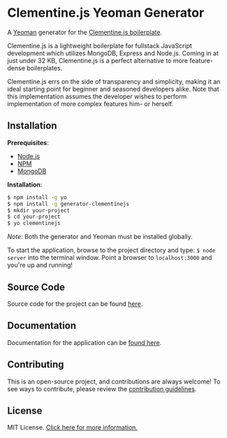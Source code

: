 # Clementine.js Yeoman Generator

A [Yeoman](http://yeoman.io/) generator for the [Clementine.js boilerplate](https://github.com/johnstonbl01/clementinejs).

Clementine.js is a lightweight boilerplate for fullstack JavaScript development which utilizes MongoDB, Express and Node.js. Coming in at just under 32 KB, Clementine.js is a perfect alternative to more feature-dense boilerplates.

Clementine.js errs on the side of transparency and simplicity, making it an ideal starting point for beginner and seasoned developers alike. Note that this implementation assumes the developer wishes to perform implementation of more complex features him- or herself.

## Installation

**Prerequisites**:

- [Node.js](https://nodejs.org/)
- [NPM](https://nodejs.org/)
- [MongoDB](http://www.mongodb.org/)

**Installation**:

```bash
$ npm install -g yo
$ npm install -g generator-clementinejs
$ mkdir your-project
$ cd your-project
$ yo clementinejs
```

_Note_: Both the generator and Yeoman must be installed globally.

To start the application, browse to the project directory and type: `$ node server` into the terminal window. Point a browser to `localhost:3000` and you're up and running!

## Source Code

Source code for the project can be found [here](https://github.com/johnstonbl01/clementinejs).

## Documentation

Documentation for the application can be [found here](http://johnstonbl01.github.io/clementinejs/).

## Contributing

This is an open-source project, and contributions are always welcome! To see ways to contribute, please review the [contribution guidelines](http://johnstonbl01.github.io/clementinejs/developers/contributing.html).

## License

MIT License. [Click here for more information.](LICENSE.md)

